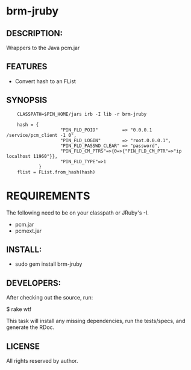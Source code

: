# brm-jruby

## DESCRIPTION:

Wrappers to the Java pcm.jar

## FEATURES

* Convert hash to an FList

## SYNOPSIS
        CLASSPATH=$PIN_HOME/jars irb -I lib -r brm-jruby

        hash = {
                        "PIN_FLD_POID"         => "0.0.0.1 /service/pcm_client -1 0",
                        "PIN_FLD_LOGIN"        => "root.0.0.0.1",
                        "PIN_FLD_PASSWD_CLEAR" => "password",
                        "PIN_FLD_CM_PTRS"=>{0=>{"PIN_FLD_CM_PTR"=>"ip localhost 11960"}},
                        "PIN_FLD_TYPE"=>1
                }
        flist = FList.from_hash(hash)

# REQUIREMENTS

The following need to be on your classpath or JRuby's -I.

* pcm.jar
* pcmext.jar

## INSTALL:

* sudo gem install brm-jruby

## DEVELOPERS:

After checking out the source, run:

  $ rake wtf

This task will install any missing dependencies, run the tests/specs,
and generate the RDoc.

## LICENSE

All rights reserved by author.
